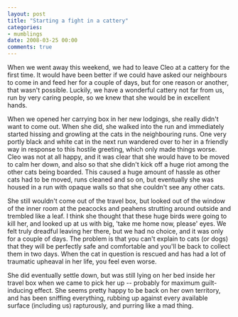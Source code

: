 ```yaml
---
layout: post
title: "Starting a fight in a cattery"
categories:
- mumblings
date: 2008-03-25 00:00
comments: true
---
```


<p>When we went away this weekend, we had to leave Cleo at a cattery for the first time. It would have been better if we could have asked our neighbours to come in and feed her for a couple of days, but for one reason or another, that wasn't possible. Luckily, we have a wonderful cattery not far from us, run by very caring people, so we knew that she would be in excellent hands.</p>

<p>When we opened her carrying box in her new lodgings, she really didn't want to come out. When she did, she walked into the run and immediately started hissing and growling at the cats in the neighbouring runs. One very portly black and white cat in the next run wandered over to her in a friendly way in response to this hostile greeting, which only made things worse. Cleo was not at all happy, and it was clear that she would have to be moved to calm her down, and also so that she didn't kick off a huge riot among the other cats being boarded. This caused a huge amount of hassle as other cats had to be moved, runs cleaned and so on, but eventually she was housed in a run with opaque walls so that she couldn't see any other cats.</p>

<p>She still wouldn't come out of the travel box, but looked out of the window of the inner room at the peacocks and peahens strutting around outside and trembled like a leaf. I think she thought that these huge birds were going to kill her, and looked up at us with big, 'take me home now, please' eyes. We felt truly dreadful leaving her there, but we had no choice, and it was only for a couple of days. The problem is that you can't explain to cats (or dogs) that they will be perfectly safe and comfortable and you'll be back to collect them in two days. When the cat in question is rescued and has had a lot of traumatic upheaval in her life, you feel even worse.</p>

<p>She did eventually settle down, but was still lying on her bed inside her travel box when we came to pick her up -- probably for maximum guilt-inducing effect. She seems pretty happy to be back on her own territory, and has been sniffing everything, rubbing up against every available surface (including us) rapturously, and purring like a mad thing.</p>


